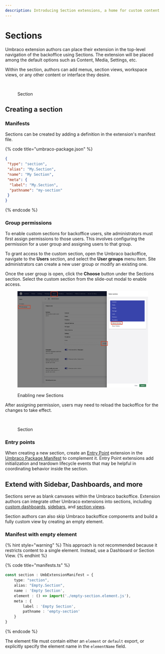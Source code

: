```yaml
---
description: Introducing Section extensions, a home for custom content and functionality.
---
```


# Sections

Umbraco extension authors can place their extension in the top-level navigation of the backoffice using Sections. The
extension will be placed among the default options such as Content, Media, Settings, etc.

Within the section, authors can add menus, section views, workspace views, or any other content or interface they
desire.

<figure><img src="../../../../.gitbook/assets/section.svg" alt=""><figcaption><p>Section</p></figcaption></figure>

## **Creating a section**

### **Manifests**

Sections can be created by adding a definition in the extension's manifest file.

{% code title="umbraco-package.json" %}
```json
{
 "type": "section",
 "alias": "My.Section",
 "name": "My Section",
 "meta": {
  "label": "My.Section",
  "pathname": "my-section"
 }
}
```
{% endcode %}

### **Group permissions**

To enable custom sections for backoffice users, site administrators must first assign permissions to those users. This
involves configuring the permission for a user group and assigning users to that group.

To grant access to the custom section, open the Umbraco backoffice, navigate to the **Users** section, and select the
**User groups** menu item. Site administrators can create a new user group or modify an existing one.

Once the user group is open, click the **Choose** button under the Sections section. Select the custom section from the
slide-out modal to enable access.

<figure><img src="../../../../.gitbook/assets/sections-assigning.png" alt=""><figcaption><p>Enabling new Sections</p></figcaption></figure>

After assigning permission, users may need to reload the backoffice for the changes to take effect.

<figure><img src="../../../../.gitbook/assets/section-empty.png" alt=""><figcaption><p>Section</p></figcaption></figure>

### **Entry points**

When creating a new section, create an [Entry Point](../backoffice-entry-point.md) extension in the
[Umbraco Package Manifest](../../../umbraco-package.md) to complement it. Entry Point extensions add initialization and
teardown lifecycle events that may be helpful in coordinating behavior inside the section.

## **Extend with Sidebar, Dashboards, and more**

Sections serve as blank canvases within the Umbraco backoffice. Extension authors can integrate other Umbraco extensions
into sections, including [custom dashboards](../../../../tutorials/creating-a-custom-dashboard/),
[sidebars](section-sidebar.md), and [section views](section-view.md).

Section authors can also skip Umbraco backoffice components and build a fully custom view by creating an empty element.

### **Manifest with empty element**

{% hint style="warning" %}
This approach is not recommended because it restricts content to a single element. Instead, use a Dashboard or Section View.
{% endhint %}

{% code title="manifests.ts" %}
```typescript
const section : UmbExtensionManifest = {
    type: "section",
    alias: "Empty.Section",
    name : 'Empty Section',
    element : () => import('./empty-section.element.js'),
    meta : {
        label : 'Empty Section',
        pathname : 'empty-section'
    }
}
```
{% endcode %}

The element file must contain either an `element` or `default` export, or explicitly specify the element name in the
`elementName` field.
